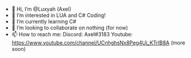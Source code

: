- 👋 Hi, I’m @Luxyah (Axel)
- 👀 I’m interested in LUA and C# Coding!
- 🌱 I’m currently learning C#
- 💞️ I’m looking to collaborate on nothing (for now)
- 📫 How to reach me:
 Discord: AxeI#3183
 Youtube: https://www.youtube.com/channel/UCnhghsNx8Peg4Ui_KTrlB8A
(more soon)
